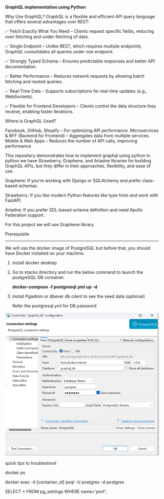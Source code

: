 **GraphQL implementation using Python**

Why Use GraphQL?
GraphQL is a flexible and efficient API query language that offers several advantages over REST:

✅ Fetch Exactly What You Need – Clients request specific fields, reducing over-fetching and under-fetching of data.

✅ Single Endpoint – Unlike REST, which requires multiple endpoints, GraphQL consolidates all queries under one endpoint.

✅ Strongly Typed Schema – Ensures predictable responses and better API documentation.

✅ Better Performance – Reduces network requests by allowing batch fetching and nested queries.

✅ Real-Time Data – Supports subscriptions for real-time updates (e.g., WebSockets).

✅ Flexible for Frontend Developers – Clients control the data structure they receive, enabling faster iterations.

Where is GraphQL Used?

Facebook, GitHub, Shopify – For optimizing API performance.
Microservices & BFF (Backend for Frontend) – Aggregates data from multiple services.
Mobile & Web Apps – Reduces the number of API calls, improving performance

This repository demonstrates how to implement graphql using python
In python we have Strawberry, Graphene, and Ariadne libraries for building GraphQL APIs, but they differ in their approaches, flexibility, and ease of use.

Graphene: If you’re working with Django or SQLAlchemy and prefer class-based schemas.

Strawberry: If you like modern Python features like type hints and work with FastAPI.

Ariadne: If you prefer SDL-based schema definition and need Apollo Federation support.

For this project we will use Graphene library

Prerequisite
*********************************
We will use the docker image of PostgreSQL but before that, you should have ​Docker installed on your machine.
1. Install docker desktop
2. Go to stacks directory and run the below command to launch the postgreSQL DB container.
    
   **docker-compose -f postgresql.yml up -d**
3. Install Pgadmin or dbever db cilent to see the seed data (optional)
   
   Refer the postgresql.yml for DB password


![img.png](img.png)

quick tips to troubleshoot

docker ps

docker exec -it [container_id] psql -U postgres -d postgres

SELECT * FROM pg_settings WHERE name='port';

